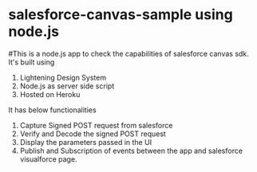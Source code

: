 # salesforce-canvas-sample using node.js

#This is a node.js app to check the capabilities of salesforce canvas sdk.
It's built using 

1. Lightening Design System
2. Node.js as server side script
3. Hosted on Heroku

It has below functionalities
1. Capture Signed POST request from salesforce
2. Verify and Decode the signed POST request
3. Display the parameters passed in the UI
4. Publish and Subscription of events between the app and salesforce visualforce page.
